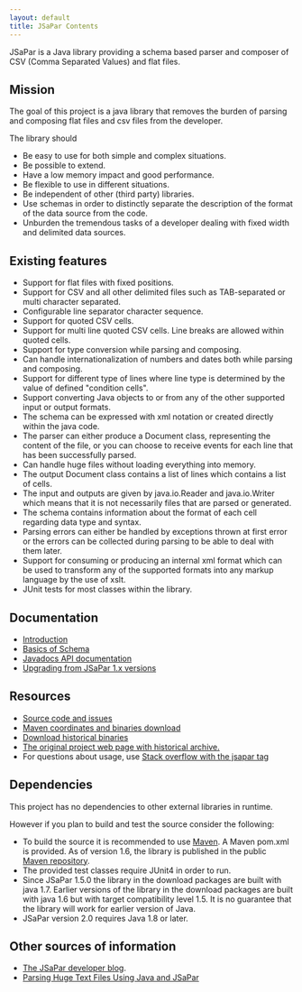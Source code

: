 ```yaml
---
layout: default
title: JSaPar Contents
---
```


JSaPar is a Java library providing a schema based parser and composer of CSV (Comma Separated Values) and flat files.

## Mission
The goal of this project is a java library that removes the burden of parsing and composing flat files and csv files from the developer.

The library should
* Be easy to use for both simple and complex situations.
* Be possible to extend.
* Have a low memory impact and good performance.
* Be flexible to use in different situations.
* Be independent of other (third party) libraries.
* Use schemas in order to distinctly separate the description of the format of the data source from the code.
* Unburden the tremendous tasks of a developer dealing with fixed width and delimited data sources.

## Existing features
* Support for flat files with fixed positions.
* Support for CSV and all other delimited files such as TAB-separated or multi character separated.
* Configurable line separator character sequence.
* Support for quoted CSV cells.
* Support for multi line quoted CSV cells. Line breaks are allowed within quoted cells.
* Support for type conversion while parsing and composing.
* Can handle internationalization of numbers and dates both while parsing and composing.
* Support for different type of lines where line type is determined by the value of defined "condition cells". 
* Support converting Java objects to or from any of the other supported input or output formats.
* The schema can be expressed with xml notation or created directly within the java code.
* The parser can either produce a Document class, representing the content of the file, or you can choose to receive
 events for each line that has been successfully parsed.
* Can handle huge files without loading everything into memory.
* The output Document class contains a list of lines which contains a list of cells.
* The input and outputs are given by java.io.Reader and java.io.Writer which means that it is not necessarily files
that are parsed or generated.
* The schema contains information about the format of each cell regarding data type and syntax.
* Parsing errors can either be handled by exceptions thrown at first error or the errors can be collected during
parsing to be able to deal with them later.
* Support for consuming or producing an internal xml format which can be used to transform any of the supported formats 
into any markup language by the use of xslt.
* JUnit tests for most classes within the library.

## Documentation
* [Introduction](introduction)
* [Basics of Schema](basics_schema)
* [Javadocs API documentation](api)
* [Upgrading from JSaPar 1.x versions](upgradingfrom1)

## Resources
* [Source code and issues](https://github.com/org-tigris-jsapar/jsapar)
* <a href="http://search.maven.org/#search%7Cgav%7C1%7Cg%3A%22org.tigris.jsapar%22%20AND%20a%3A%22jsapar%22">Maven coordinates and binaries download</a><br/>
* <a href="http://jsapar.tigris.org/servlets/ProjectDocumentList">Download historical binaries</a><br/>
* <a href="http://jsapar.tigris.org">The original project web page with historical archive.</a><br/>
* For questions about usage, use [Stack overflow with the jsapar tag](https://stackoverflow.com/questions/tagged/jsapar)

## Dependencies
This project has no dependencies to other external libraries in runtime.

However if you plan to build and test the source consider the following:

* To build the source it is recommended to use <a href="https://maven.apache.org/">Maven</a>. A Maven pom.xml is provided. As of version 1.6, the library is published in the public <a href="http://search.maven.org/#search%7Cgav%7C1%7Cg%3A%22org.tigris.jsapar%22%20AND%20a%3A%22jsapar%22">Maven repository</a>.
* The provided test classes require JUnit4 in order to run.
* Since JSaPar 1.5.0 the library in the download packages are built with java 1.7. Earlier versions of the library in the download packages are built with java 1.6 but with target compatibility level 1.5. It is no guarantee that the library will work for earlier version of Java.
* JSaPar version 2.0 requires Java 1.8 or later.

## Other sources of information
<ul>
<li><a href="http://jsapar.blogspot.com/">The JSaPar developer blog</a>.</li>
<li><a href="http://ezroad.blogspot.com/2010/02/last-week-friend-of-mine-decided-to.html">Parsing Huge Text Files Using Java and JSaPar</a></li>
</ul>

